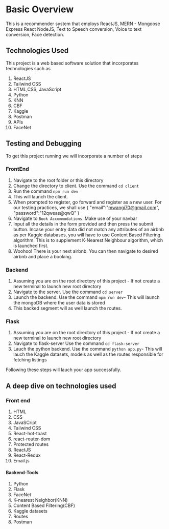# Basic Overview #

This is a recommender system that employs ReactJS, MERN - Mongoose Express React NodeJS, Text to Speech conversion, Voice to text conversion, Face detection.

## Technologies Used #

This project is a web based software solution that incorporates technologies such as

1. ReactJS
2. Tailwind CSS
3. HTML,CSS, JavaScript
4. Python
5. KNN
6. CBF
7. Kaggle
8. Postman
9. APIs
10. FaceNet

## Testing and Debugging #

To get this project running we will incorporate a number of steps

### FrontEnd #

1. Navigate to the root folder or this directory
2. Change the directory to client. Use the command `cd client`
3. Run the command `npm run dev`
4. This will launch the client.
5. When prompted to register, go forward and register as a new user. For our testing practices, we shall use
   {
      "email":"<mwangi70@gmail.com>",
      "password":"12qweas@qwQ"
    }
6. Navigate to `Book Accommodations` .Make use of your navbar
7. Input all the details in the form provided and then press the submit button. Incase your entry data did not match any attributes of an airbnb as per Kaggle databases, you
   will have to use Content Based Filtering algorithm. This is to supplement K-Nearest Neighbour algorithm, which is launched first.
8. Woohoo! There is your next airbnb. You can then navigate to desired airbnb and place a booking.

### Backend #

   1. Assuming you are on the root directory of this project - If not create a new terminal to launch new root directory
   2. Navigate to the server. Use the command `cd server`
   3. Launch the backend. Use the command `npm run dev`- This will launch the mongoDB where the user data is stored
   4. This backed segment will as well launch the routes.
  
### Flask #

   1. Assuming you are on the root directory of this project - If not create a new terminal to launch new root directory
   2. Navigate to flask-server Use the command `cd flask-server`
   3. Lauch the python backend. Use the command `python app.py`- This will lauch the Kaggle datasets, models as well as the routes responsible for fetching listings
  
   Following these steps will lauch your app successfully.

## A deep dive on technologies used #

### Front end #

   1. HTML
   2. CSS
   3. JavaSCript
   4. Tailwind CSS
   5. React-hot-toast
   6. react-router-dom
   7. Protected routes
   8. ReactJS
   9. React-Redux
   10. Email.js
  
#### Backend-Tools ##

   1. Python
   2. Flask
   3. FaceNet
   4. K-nearest Neighbor(KNN)
   5. Content Based Filtering(CBF)
   6. Kaggle datasets
   7. Routes
   8. Postman
